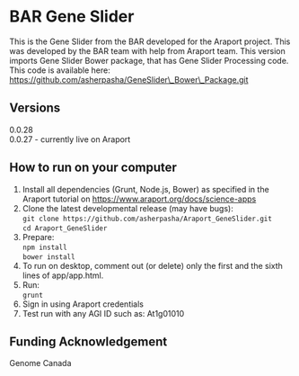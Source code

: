 # BAR Gene Slider

This is the Gene Slider from the BAR developed for the Araport project. This was developed by the BAR team with help from Araport team. This version imports Gene Slider Bower package, that has Gene Slider Processing code. This code is available here: https://github.com/asherpasha/GeneSlider\_Bower\_Package.git

## Versions
0.0.28 <br />
0.0.27 - currently live on Araport <br />

## How to run on your computer
1. Install all dependencies (Grunt, Node.js, Bower) as specified in the Araport tutorial on https://www.araport.org/docs/science-apps 
2. Clone the latest developmental release (may have bugs): <br />
```git clone https://github.com/asherpasha/Araport_GeneSlider.git``` <br /> 
```cd Araport_GeneSlider``` <br />
3. Prepare: <br />
```npm install```  <br />
```bower install``` <br />
4. To run on desktop, comment out (or delete) only the first and the sixth lines of app/app.html. <br />
5. Run: <br />
```grunt ```
5. Sign in using Araport credentials
6. Test run with any AGI ID such as: At1g01010 

## Funding Acknowledgement

Genome Canada

